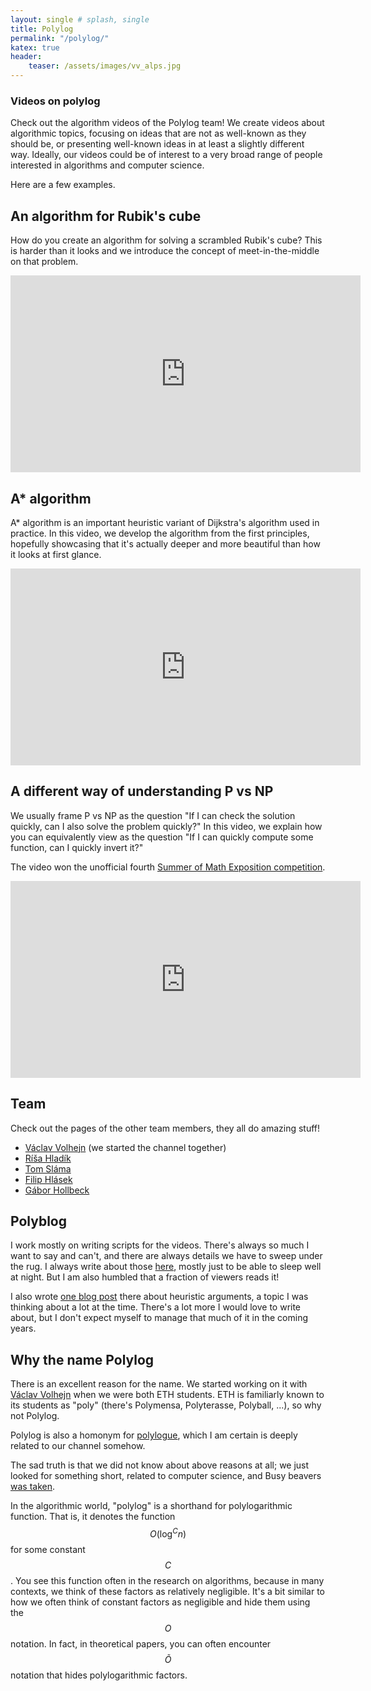 ```yaml
---
layout: single # splash, single
title: Polylog
permalink: "/polylog/"
katex: true
header:
    teaser: /assets/images/vv_alps.jpg
---
```


<h3>Videos on polylog</h3>

Check out the algorithm videos of the Polylog team! 
We create videos about algorithmic topics, focusing on ideas that are not as well-known as they should be, or presenting well-known ideas in at least a slightly different way.
Ideally, our videos could be of interest to a very broad range of people interested in algorithms and computer science. 

Here are a few examples. 

## An algorithm for Rubik's cube

How do you create an algorithm for solving a scrambled Rubik's cube? This is harder than it looks and we introduce the concept of meet-in-the-middle on that problem. 

<iframe width="560" height="315" src="https://www.youtube.com/embed/A60q6dcoCjw" title="YouTube video player" frameborder="0" allow="accelerometer; autoplay; clipboard-write; encrypted-media; gyroscope; picture-in-picture; web-share" allowfullscreen></iframe>

## A* algorithm

A* algorithm is an important heuristic variant of Dijkstra's algorithm used in practice. In this video, we develop the algorithm from the first principles, hopefully showcasing that it's actually deeper and more beautiful than how it looks at first glance. 

<iframe width="560" height="315" src="https://www.youtube.com/embed/wL3uWO-KLUE" title="YouTube video player" frameborder="0" allow="accelerometer; autoplay; clipboard-write; encrypted-media; gyroscope; picture-in-picture" allowfullscreen></iframe>

## A different way of understanding P vs NP

We usually frame P vs NP as the question "If I can check the solution quickly, can I also solve the problem quickly?" In this video, we explain how you can equivalently view as the question "If I can quickly compute some function, can I quickly invert it?"

The video won the unofficial fourth [Summer of Math Exposition competition](https://www.linkedin.com/in/gaborhollbeck/?locale=de_DE). 

<iframe width="560" height="315" src="https://www.youtube.com/embed/6OPsH8PK7xM?si=oKdJlqE5LeW6F4ZI" title="YouTube video player" frameborder="0" allow="accelerometer; autoplay; clipboard-write; encrypted-media; gyroscope; picture-in-picture; web-share" referrerpolicy="strict-origin-when-cross-origin" allowfullscreen></iframe>

## Team

Check out the pages of the other team members, they all do amazing stuff!

- [Václav Volhejn](https://vvolhejn.com/) (we started the channel together)
- [Ríša Hladík](https://rihl.uralyx.cz/)
- [Tom Sláma](https://slama.dev/)
- [Filip Hlásek](http://filip.hlasek.org/)
- [Gábor Hollbeck](https://www.linkedin.com/in/gaborhollbeck/?locale=de_DE)

## Polyblog

I work mostly on writing scripts for the videos. There's always so much I want to say and can't, and there are always details we have to sweep under the rug. I always write about those [here](https://vasekrozhon.wordpress.com/), mostly just to be able to sleep well at night. But I am also humbled that a fraction of viewers reads it!

I also wrote [one blog post](https://vasekrozhon.wordpress.com/2023/09/24/heuristic-arguments/) there about heuristic arguments, a topic I was thinking about a lot at the time. There's a lot more I would love to write about, but I don't expect myself to manage that much of it in the coming years. 

## Why the name Polylog

There is an excellent reason for the name. We started working on it with [Václav Volhejn](https://vvolhejn.com/) when we were both ETH students. ETH is familiarly known to its students as "poly" (there's Polymensa, Polyterasse, Polyball, ...), so why not Polylog. 

Polylog is also a homonym for [polylogue](https://en.wiktionary.org/wiki/polylogue), which I am certain is deeply related to our channel somehow. 

The sad truth is that we did not know about above reasons at all; we just looked for something short, related to computer science, and Busy beavers [was taken](https://www.youtube.com/channel/UCbt63GNsB5wet6NO3dmhssA). 

In the algorithmic world, "polylog" is a shorthand for polylogarithmic function. That is, it denotes the function $$O(\log^C n)$$ for some constant $$C$$. You see this function often in the research on algorithms, because in many contexts, we think of these factors as relatively negligible. It's a bit similar to how we often think of constant factors as negligible and hide them using the $$O$$ notation. In fact, in theoretical papers, you can often encounter $$\tilde{O}$$ notation that hides polylogarithmic factors. 

